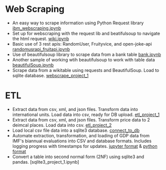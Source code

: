 
# Web Scraping
- An easy way to scrape information using Python Request library [ibm_webscraping.ipynb](https://github.com/andmedina/webscraping_projects/blob/main/ibm_webscraping.ipynb)
- Set up for webscraping with the request lib and beatifulsoup to navigate the html request. [wiki.ipynb](https://github.com/andmedina/webscraping_projects/blob/main/wiki.ipynb)
- Basic use of 3 rest apis: RandomUser, Fruityvice, and open-joke-api [randomusrapi_fruitapi.ipynb](https://github.com/andmedina/webscraping_projects/blob/main/REST_API/randomusrapi_fruitapi.ipynb)
- Use of beautifulsoup library to scrape data from a bank table [bank.ipynb](https://github.com/andmedina/webscraping_projects/blob/main/banks.ipynb)
- Another sample of working wtih beautifulsoup to work with table data [beautifulSoup.ipynb](https://github.com/andmedina/webscraping_projects/blob/main/beautifulSoup.ipynb)
- Scrape data from a wikitable using requests and BeautifulSoup. Load to sqlite database. [webscrape_project_1](https://github.com/andmedina/data-engineering-projects/blob/main/webscrape_project_1.ipynb)

# ETL 
- Extract data from csv, xml, and json files. Transform data into international units. Load data into csv, ready for DB upload. [etl_project_1](https://github.com/andmedina/data-engineering-projects/blob/main/etl_project_1.ipynb)
- Extract data from csv, xml, and json files. Transform price data to 2 deimcal places. Load data into csv. [etl_project_2](https://github.com/andmedina/data-engineering-projects/blob/main/etl_project_2.ipynb)
- Load local csv file data into a sqlite3 database. [connect_to_db](https://github.com/andmedina/data-engineering-projects/blob/main/connect_to_db.ipynb)
- Automate extraction, transformation, and loading of GDP data from IMF's biannual evaluations into CSV and database formats. Includes logging progress with timestamps for updates. [jupyter format](https://github.com/andmedina/data-engineering-projects/blob/main/gdp_country/countries_by_gdp.ipynb) & [python format](https://github.com/andmedina/data-engineering-projects/blob/main/gdp_country/countries_by_gdp.py)
- Convert a table into second normal form (2NF) using sqlite3 and pandas. [sqlite3_project_1.ipynb]
